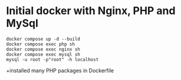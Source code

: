 # Initial docker with Nginx, PHP and MySql

```
docker compose up -d --build
docker compose exec php sh
docker compose exec nginx sh
docker compose exec mysql sh
mysql -u root -p"root" -h localhost 
```


 +installed many PHP packages in Dockerfile


